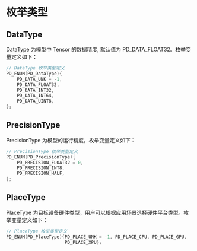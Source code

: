 # 枚举类型

## DataType

DataType 为模型中 Tensor 的数据精度, 默认值为 PD_DATA_FLOAT32。枚举变量定义如下：

```c
// DataType 枚举类型定义
PD_ENUM(PD_DataType){
    PD_DATA_UNK = -1,
    PD_DATA_FLOAT32,
    PD_DATA_INT32,
    PD_DATA_INT64,
    PD_DATA_UINT8,
};
```
## PrecisionType

PrecisionType 为模型的运行精度，枚举变量定义如下：

```c
// PrecisionType 枚举类型定义
PD_ENUM(PD_PrecisionType){
    PD_PRECISION_FLOAT32 = 0,
    PD_PRECISION_INT8,
    PD_PRECISION_HALF,
};
```
## PlaceType

PlaceType 为目标设备硬件类型，用户可以根据应用场景选择硬件平台类型。枚举变量定义如下：

```c
// PlaceType 枚举类型定义
PD_ENUM(PD_PlaceType){PD_PLACE_UNK = -1, PD_PLACE_CPU, PD_PLACE_GPU,
                      PD_PLACE_XPU};
```